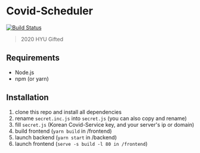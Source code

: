 # Covid-Scheduler
[![Build Status](https://travis-ci.org/5tarlight/covid-scheduler.svg?branch=master)](https://travis-ci.org/5tarlight/covid-scheduler)
> 2020 HYU Gifted

## Requirements
- Node.js
- npm (or yarn)

## Installation
1. clone this repo and install all dependencies
2. rename `secret.inc.js` into `secret.js` (you can also copy and rename)
3. fill `secret.js` (Korean Covid-Service key, and your server's ip or domain)
4. build frontend (`yarn build` in /frontend)
5. launch backend (`yarn start` in /backend)
6. launch frontend (`serve -s build -l 80 in /frontend`)
